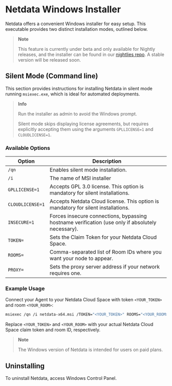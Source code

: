 # Netdata Windows Installer

Netdata offers a convenient Windows installer for easy setup. This executable provides two distinct installation modes, outlined below.

> **Note**
>
> This feature is currently under beta and only available for Nightly releases, and the installer can be found in our [nightlies repo](https://github.com/netdata/netdata-nightlies). A stable version will be released soon.

## Silent Mode (Command line)

This section provides instructions for installing Netdata in silent mode running `msiexec.exe`, which is ideal for automated deployments.

> **Info**
>
> Run the installer as admin to avoid the Windows prompt.
>
> Silent mode skips displaying license agreements, but requires explicitly accepting them using the arguments `GPLLICENSE=1` and `CLOUDLICENSE=1`.

### Available Options

| Option            | Description                                                                                      |
|-------------------|--------------------------------------------------------------------------------------------------|
| `/qn`             | Enables silent mode installation.                                                                |
| `/i`              | The name of MSI installer                                                                        |
| `GPLLICENSE=1`    | Accepts GPL 3.0 license. This option is mandatory for silent installations.                      |
| `CLOUDLICENSE=1`  | Accepts Netdata Cloud license. This option is mandatory for silent installations.                |
| `INSECURE=1`      | Forces insecure connections, bypassing hostname verification (use only if absolutely necessary). |
| `TOKEN=`          | Sets the Claim Token for your Netdata Cloud Space.                                               |
| `ROOMS=`          | Comma-separated list of Room IDs where you want your node to appear.                             |
| `PROXY=`          | Sets the proxy server address if your network requires one.                                      |

### Example Usage

Connect your Agent to your Netdata Cloud Space with token `<YOUR_TOKEN>` and room `<YOUR_ROOM>`:

```bash
msiexec /qn /i netdata-x64.msi /TOKEN="<YOUR_TOKEN>" ROOMS="<YOUR_ROOM>" GPLLICENSE=1 CLOUDLICENSE=1
```

Replace `<YOUR_TOKEN>` and `<YOUR_ROOM>` with your actual Netdata Cloud Space claim token and room ID, respectively.

> **Note**
>
> The Windows version of Netdata is intended for users on paid plans.

## Uninstalling

To uninstall Netdata, access Windows Control Panel.
